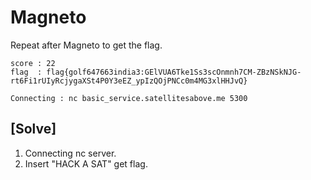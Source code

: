 # Magneto

Repeat after Magneto to get the flag.

```
score : 22
flag  : flag{golf647663india3:GElVUA6Tke1Ss3scOnmnh7CM-ZBzNSkNJG-rt6Fi1rUIyRcjygaXSt4P0Y3eEZ_ypIzQOjPNCc0m4MG3xlHHJvQ}
   
Connecting : nc basic_service.satellitesabove.me 5300
```

## [Solve]
1. Connecting nc server.
2. Insert "HACK A SAT" get flag.
